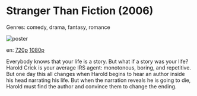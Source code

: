 # Stranger Than Fiction (2006)

Genres: comedy, drama, fantasy, romance

![poster](http://image.tmdb.org/t/p/w500/AtjCCvfMq9kmjwjbVwTJ0mWG7zp.jpg)

en:
  [720p](magnet:?xt=urn:btih:13FF7131D7A435F304F435F11EBCAB2E2313E49F&tr=udp://glotorrents.pw:6969/announce&tr=udp://tracker.opentrackr.org:1337/announce&tr=udp://torrent.gresille.org:80/announce&tr=udp://tracker.openbittorrent.com:80&tr=udp://tracker.coppersurfer.tk:6969&tr=udp://tracker.leechers-paradise.org:6969&tr=udp://p4p.arenabg.ch:1337&tr=udp://tracker.internetwarriors.net:1337)
  [1080p](magnet:?xt=urn:btih:663485AF3C9DD36FA0C91E60ADD518196AF777A8&tr=udp://glotorrents.pw:6969/announce&tr=udp://tracker.opentrackr.org:1337/announce&tr=udp://torrent.gresille.org:80/announce&tr=udp://tracker.openbittorrent.com:80&tr=udp://tracker.coppersurfer.tk:6969&tr=udp://tracker.leechers-paradise.org:6969&tr=udp://p4p.arenabg.ch:1337&tr=udp://tracker.internetwarriors.net:1337)
  


Everybody knows that your life is a story. But what if a story was your life? Harold Crick is your average IRS agent: monotonous, boring, and repetitive. But one day this all changes when Harold begins to hear an author inside his head narrating his life. But when the narration reveals he is going to die, Harold must find the author and convince them to change the ending.